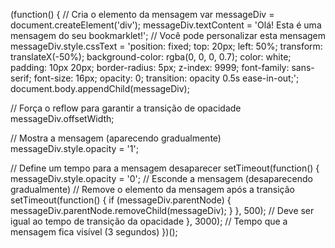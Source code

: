 (function() {
  // Cria o elemento da mensagem
  var messageDiv = document.createElement('div');
  messageDiv.textContent = 'Olá! Esta é uma mensagem do seu bookmarklet!'; // Você pode personalizar esta mensagem
  messageDiv.style.cssText = 'position: fixed; top: 20px; left: 50%; transform: translateX(-50%); background-color: rgba(0, 0, 0, 0.7); color: white; padding: 10px 20px; border-radius: 5px; z-index: 9999; font-family: sans-serif; font-size: 16px; opacity: 0; transition: opacity 0.5s ease-in-out;';
  document.body.appendChild(messageDiv);

  // Força o reflow para garantir a transição de opacidade
  messageDiv.offsetWidth;

  // Mostra a mensagem (aparecendo gradualmente)
  messageDiv.style.opacity = '1';

  // Define um tempo para a mensagem desaparecer
  setTimeout(function() {
    messageDiv.style.opacity = '0'; // Esconde a mensagem (desaparecendo gradualmente)
    // Remove o elemento da mensagem após a transição
    setTimeout(function() {
      if (messageDiv.parentNode) {
        messageDiv.parentNode.removeChild(messageDiv);
      }
    }, 500); // Deve ser igual ao tempo de transição da opacidade
  }, 3000); // Tempo que a mensagem fica visível (3 segundos)
})();
